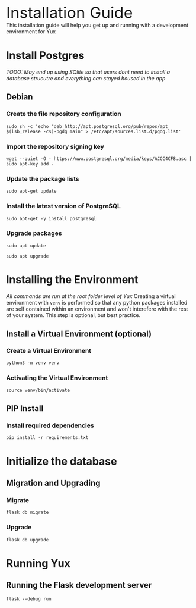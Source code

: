 <span style="font-size:3em;">Installation Guide</span>
<br>
This installation guide will help you get up and running with a development environment for Yux

# Install Postgres
_TODO: May end up using SQlite so that users dont need to install a database strucutre and everything can stayed housed in the app_

## **Debian**
### Create the file repository configuration
```
sudo sh -c 'echo "deb http://apt.postgresql.org/pub/repos/apt $(lsb_release -cs)-pgdg main" > /etc/apt/sources.list.d/pgdg.list'
```
### Import the repository signing key
```
wget --quiet -O - https://www.postgresql.org/media/keys/ACCC4CF8.asc | sudo apt-key add -
```
### Update the package lists
```
sudo apt-get update
```
### Install the latest version of PostgreSQL
```
sudo apt-get -y install postgresql
```
### Upgrade packages
```
sudo apt update
```
```
sudo apt upgrade
```

# Installing the Environment
_All commands are run at the root folder level of Yux_ 
Creating a virtual environment with `venv` is performed so that any python packages installed are self contained within an environment and won't interefere with the rest of your system. This step is optional, but best practice.

## **Install a Virtual Environment (optional)**
### Create a Virtual Environment
```
python3 -m venv venv
```
### Activating the Virtual Environment
```
source venv/bin/activate
```
## **PIP Install**
### Install required dependencies
```
pip install -r requirements.txt
```

# Initialize the database
## **Migration and Upgrading**
### Migrate
```
flask db migrate
```
### Upgrade
```
flask db upgrade
```

# Running Yux
## **Running the Flask development server**
```
flask --debug run
```